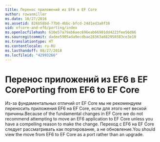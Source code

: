 ```yaml
---
title: Перенос приложений из EF6 в EF Core
author: rowanmiller
ms.date: 10/27/2016
ms.assetid: 826b58bd-77b0-4bbc-bfcd-24d1ed3a8f38
uid: efcore-and-ef6/porting/index
ms.openlocfilehash: 610e57a79ab6aec696eab66901dd4223fee56d66
ms.sourcegitcommit: dadee5905ada9ecdbae28363a682950383ce3e10
ms.translationtype: HT
ms.contentlocale: ru-RU
ms.lasthandoff: 08/27/2018
ms.locfileid: "42993266"
---
```

# <a name="porting-from-ef6-to-ef-core"></a><span data-ttu-id="cdbbc-102">Перенос приложений из EF6 в EF Core</span><span class="sxs-lookup"><span data-stu-id="cdbbc-102">Porting from EF6 to EF Core</span></span>

<span data-ttu-id="cdbbc-103">Из-за фундаментальных отличий от EF Core мы не рекомендуем переносить приложения EF6 на EF Core, если для этого нет веской причины.</span><span class="sxs-lookup"><span data-stu-id="cdbbc-103">Because of the fundamental changes in EF Core we do not recommend attempting to move an EF6 application to EF Core unless you have a compelling reason to make the change.</span></span> <span data-ttu-id="cdbbc-104">Переход с EF6 на EF Core следует рассматривать как портирование, а не обновление.</span><span class="sxs-lookup"><span data-stu-id="cdbbc-104">You should view the move from EF6 to EF Core as a port rather than an upgrade.</span></span>
